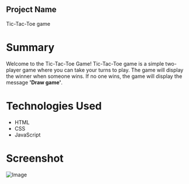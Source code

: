 ## Project Name

Tic-Tac-Toe game 

# Summary

Welcome to the Tic-Tac-Toe Game!
Tic-Tac-Toe game is a simple two-player game where you can take your turns to play. The game will display the winner when someone wins. If no one wins, the game will display the message **'Draw game'**.

# Technologies Used

* HTML
* CSS
* JavaScript

# Screenshot
![Image](https://github.com/user-attachments/assets/4efe8157-eed5-4d88-a9ce-7b3a8d4b8bc9)
